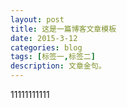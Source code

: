 ```yaml
---
layout: post
title: 这是一篇博客文章模板
date: 2015-3-12
categories: blog
tags: [标签一,标签二]
description: 文章金句。
---
```


11111111111












